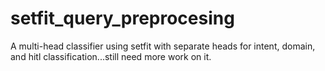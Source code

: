 # setfit_query_preprocesing

A multi-head classifier using setfit with separate heads for intent, domain, and hitl classification...still need more work on it.
